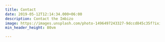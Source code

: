 ```yaml
---
title: Contact
date: 2019-05-12T12:14:34.000+06:00
description: Contact the Imbizo
image: https://images.unsplash.com/photo-1496497243327-9dccd845c35f?ixid=MnwxMjA3fDB8MHxwaG90by1wYWdlfHx8fGVufDB8fHx8&ixlib=rb-1.2.1&auto=format&fit=crop&w=1500&q=95
min_header_height: 80vm

---
```

